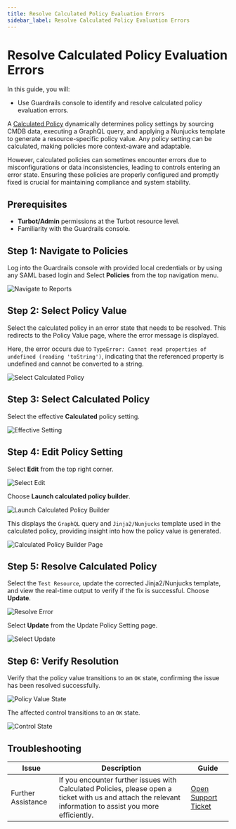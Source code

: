 ```yaml
---
title: Resolve Calculated Policy Evaluation Errors
sidebar_label: Resolve Calculated Policy Evaluation Errors
---
```


# Resolve Calculated Policy Evaluation Errors

In this guide, you will:
- Use Guardrails console to identify and resolve calculated policy evaluation errors.

A [Calculated Policy](/guardrails/docs/reference/glossary#calculated-policy) dynamically determines policy settings by sourcing CMDB data, executing a GraphQL query, and applying a Nunjucks template to generate a resource-specific policy value. Any policy setting can be calculated, making policies more context-aware and adaptable.

However, calculated policies can sometimes encounter errors due to misconfigurations or data inconsistencies, leading to controls entering an error state. Ensuring these policies are properly configured and promptly fixed is crucial for maintaining compliance and system stability.

## Prerequisites

- **Turbot/Admin** permissions at the Turbot resource level.
- Familiarity with the Guardrails console.

## Step 1: Navigate to Policies

Log into the Guardrails console with provided local credentials or by using any SAML based login and Select **Policies** from the top navigation menu.

![Navigate to Reports](/images/docs/guardrails/guides/using-guardrails/troubleshooting/fix-calc-policy-evaluation-errors/guardrails-select-policies.png)

## Step 2: Select Policy Value

Select the calculated policy in an error state that needs to be resolved. This redirects to the Policy Value page, where the error message is displayed.

Here, the error occurs due to `TypeError: Cannot read properties of undefined (reading 'toString')`, indicating that the referenced property is undefined and cannot be converted to a string.

![Select Calculated Policy](/images/docs/guardrails/guides/using-guardrails/troubleshooting/fix-calc-policy-evaluation-errors/guardrails-select-calc-policy-in-error.png)

## Step 3: Select Calculated Policy

Select the effective **Calculated** policy setting.

![Effective Setting](/images/docs/guardrails/guides/using-guardrails/troubleshooting/fix-calc-policy-evaluation-errors/guardrails-select-effective-calc-policy.png)

## Step 4: Edit Policy Setting

Select **Edit** from the top right corner.

![Select Edit](/images/docs/guardrails/guides/using-guardrails/troubleshooting/fix-calc-policy-evaluation-errors/guardrails-select-edit.png)

Choose **Launch calculated policy builder**.

![Launch Calculated Policy Builder](/images/docs/guardrails/guides/using-guardrails/troubleshooting/fix-calc-policy-evaluation-errors/guardrails-launch-policy-builder.png)

This displays the `GraphQL` query and `Jinja2/Nunjucks` template used in the calculated policy, providing insight into how the policy value is generated.

![Calculated Policy Builder Page](/images/docs/guardrails/guides/using-guardrails/troubleshooting/fix-calc-policy-evaluation-errors/calc-policy-builder-page.png)

## Step 5: Resolve Calculated Policy

Select the `Test Resource`, update the corrected Jinja2/Nunjucks template, and view the real-time output to verify if the fix is successful. Choose **Update**.

![Resolve Error](/images/docs/guardrails/guides/using-guardrails/troubleshooting/fix-calc-policy-evaluation-errors/guardrails-resolve-cal-policy.png)

Select **Update** from the Update Policy Setting page. 

![Select Update](/images/docs/guardrails/guides/using-guardrails/troubleshooting/fix-calc-policy-evaluation-errors/guardrails-update-policy.png)

## Step 6: Verify Resolution

Verify that the policy value transitions to an `OK` state, confirming the issue has been resolved successfully.

![Policy Value State](/images/docs/guardrails/guides/using-guardrails/troubleshooting/fix-calc-policy-evaluation-errors/guardrails-policy-value-ok.png)

The affected control transitions to an `OK` state.

![Control State](/images/docs/guardrails/guides/using-guardrails/troubleshooting/fix-calc-policy-evaluation-errors/guardrails-control-ok-state.png)

## Troubleshooting

| Issue                                      | Description                                                                                                                                                                                                 | Guide                                |
|----------------------------------------------|-------------------------------------------------------------------------------------------------------------------------------------------------------------------------------------------------------------------|-----------------------------------------------------|
| Further Assistance                       | If you encounter further issues with Calculated Policies, please open a ticket with us and attach the relevant information to assist you more efficiently.                                                 | [Open Support Ticket](https://support.turbot.com)   |
